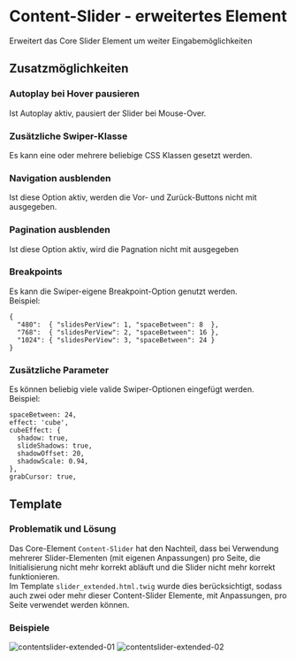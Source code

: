 # Content-Slider - erweitertes Element  
Erweitert das Core Slider Element um weiter Eingabemöglichkeiten  
## Zusatzmöglichkeiten  
### Autoplay bei Hover pausieren  
Ist Autoplay aktiv, pausiert der Slider bei Mouse-Over.
### Zusätzliche Swiper-Klasse  
Es kann eine oder mehrere beliebige CSS Klassen gesetzt werden.  
### Navigation ausblenden  
Ist diese Option aktiv, werden die Vor- und Zurück-Buttons nicht mit ausgegeben.  
### Pagination ausblenden  
Ist diese Option aktiv, wird die Pagnation nicht mit ausgegeben  
### Breakpoints  
Es kann die Swiper-eigene Breakpoint-Option genutzt werden.  
Beispiel:  
```
{
  "480":  { "slidesPerView": 1, "spaceBetween": 8  },
  "768":  { "slidesPerView": 2, "spaceBetween": 16 },
  "1024": { "slidesPerView": 3, "spaceBetween": 24 }
}
```
### Zusätzliche Parameter  
Es können beliebig viele valide Swiper-Optionen eingefügt werden.  
Beispiel:  
```
spaceBetween: 24,
effect: 'cube',
cubeEffect: {
  shadow: true,
  slideShadows: true,
  shadowOffset: 20,
  shadowScale: 0.94,
},
grabCursor: true,
```
## Template  
### Problematik und Lösung  
Das Core-Element `Content-Slider` hat den Nachteil, dass bei Verwendung mehrerer Slider-Elementen (mit eigenen Anpassungen) pro Seite, die Initialisierung nicht mehr korrekt abläuft und die Slider nicht mehr korrekt funktionieren.  
Im Template `slider_extended.html.twig` wurde dies berücksichtigt, sodass auch zwei oder mehr dieser Content-Slider Elemente, mit Anpassungen, pro Seite verwendet werden können.  
### Beispiele  
![contentslider-extended-01](https://github.com/user-attachments/assets/e4859ee3-321d-45a2-b352-42b97cd9dae0)
![contentslider-extended-02](https://github.com/user-attachments/assets/d937b556-bb4c-4d4b-b716-de5b8c29fe84)
